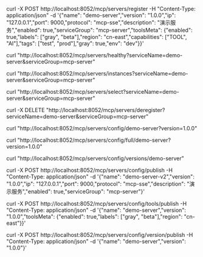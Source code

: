 curl -X POST http://localhost:8052/mcp/servers/register -H "Content-Type: application/json" -d '{"name": "demo-server","version": "1.0.0","ip": "127.0.0.1","port": 9000,"protocol": "mcp-sse","description": "演示服务","enabled": true,"serviceGroup": "mcp-server","toolsMeta": {"enabled": true,"labels": ["gray", "beta"],"region": "cn-east","capabilities": ["TOOL", "AI"],"tags": ["test", "prod"],"gray": true,"env": "dev"}}'

curl "http://localhost:8052/mcp/servers/healthy?serviceName=demo-server&serviceGroup=mcp-server"

curl "http://localhost:8052/mcp/servers/instances?serviceName=demo-server&serviceGroup=mcp-server"


curl "http://localhost:8052/mcp/servers/select?serviceName=demo-server&serviceGroup=mcp-server"

curl -X DELETE "http://localhost:8052/mcp/servers/deregister?serviceName=demo-server&serviceGroup=mcp-server"

curl "http://localhost:8052/mcp/servers/config/demo-server?version=1.0.0"

curl "http://localhost:8052/mcp/servers/config/full/demo-server?version=1.0.0"

curl "http://localhost:8052/mcp/servers/config/versions/demo-server"

curl -X POST http://localhost:8052/mcp/servers/config/publish -H "Content-Type: application/json" -d '{"name": "demo-server-v2","version": "1.0.0","ip": "127.0.0.1","port": 9000,"protocol": "mcp-sse","description": "演示服务","enabled": true,"serviceGroup": "mcp-server"}'


curl -X POST http://localhost:8052/mcp/servers/config/tools/publish -H "Content-Type: application/json" -d '{"name": "demo-server","version": "1.0.0","toolsMeta": {"enabled": true,"labels": ["gray", "beta"],"region": "cn-east"}}'


curl -X POST http://localhost:8052/mcp/servers/config/version/publish -H "Content-Type: application/json" -d '{"name": "demo-server","version": "1.0.0"}'

